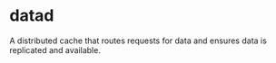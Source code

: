 # datad

A distributed cache that routes requests for data and ensures data is replicated
and available.